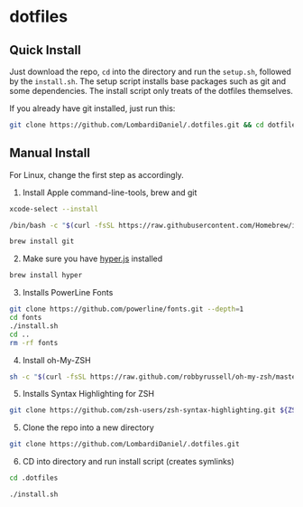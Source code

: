 # dotfiles

## Quick Install
Just download the repo, `cd` into the directory and run the `setup.sh`, followed by the `install.sh`. The
setup script installs base packages such as git and some dependencies. The install script only treats of the
dotfiles themselves.

If you already have git installed, just run this:
```sh
git clone https://github.com/LombardiDaniel/.dotfiles.git && cd dotfiles && ./setup.sh && ./install.sh
```


## Manual Install
For Linux, change the first step as accordingly.

1. Install Apple command-line-tools, brew and git

```sh
xcode-select --install

/bin/bash -c "$(curl -fsSL https://raw.githubusercontent.com/Homebrew/install/HEAD/install.sh)"

brew install git

```

2. Make sure you have [hyper.js](https://hyper.is) installed

```sh
brew install hyper
```

3. Installs PowerLine Fonts

```sh
git clone https://github.com/powerline/fonts.git --depth=1
cd fonts
./install.sh
cd ..
rm -rf fonts
```

4. Install oh-My-ZSH

```sh
sh -c "$(curl -fsSL https://raw.github.com/robbyrussell/oh-my-zsh/master/tools/install.sh)"
```

5. Installs Syntax Highlighting for ZSH

```sh
git clone https://github.com/zsh-users/zsh-syntax-highlighting.git ${ZSH_CUSTOM:-~/.oh-my-zsh/custom}/plugins/zsh-syntax-highlighting
```

5. Clone the repo into a new directory

```sh
git clone https://github.com/LombardiDaniel/.dotfiles.git
```

6. CD into directory and run install script (creates symlinks)

```sh
cd .dotfiles

./install.sh
```
